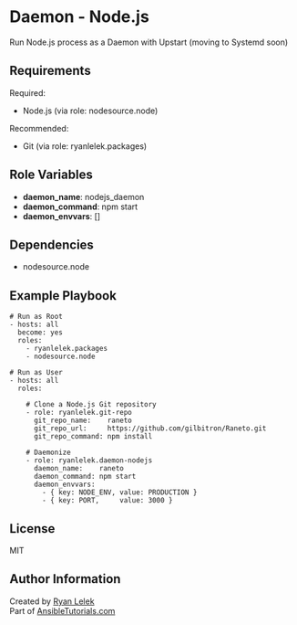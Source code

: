 Daemon - Node.js
================

Run Node.js process as a Daemon with Upstart (moving to Systemd soon)

Requirements
------------

Required:  
- Node.js (via role: nodesource.node)

Recommended:
- Git (via role: ryanlelek.packages)

Role Variables
--------------

- **daemon_name**: nodejs_daemon
- **daemon_command**: npm start
- **daemon_envvars**: []

Dependencies
------------

- nodesource.node

Example Playbook
----------------

    # Run as Root
    - hosts: all
      become: yes
      roles:
        - ryanlelek.packages
        - nodesource.node

    # Run as User
    - hosts: all
      roles:

        # Clone a Node.js Git repository
        - role: ryanlelek.git-repo
          git_repo_name:    raneto
          git_repo_url:     https://github.com/gilbitron/Raneto.git
          git_repo_command: npm install

        # Daemonize
        - role: ryanlelek.daemon-nodejs
          daemon_name:    raneto
          daemon_command: npm start
          daemon_envvars:
            - { key: NODE_ENV, value: PRODUCTION }
            - { key: PORT,     value: 3000 }

License
-------

MIT

Author Information
------------------

Created by [Ryan Lelek](https://www.ryanlelek.com)  
Part of [AnsibleTutorials.com](http://www.ansibletutorials.com)
